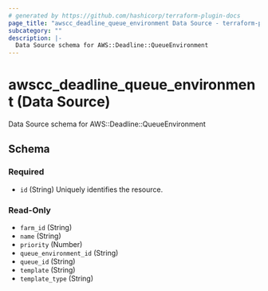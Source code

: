```yaml
---
# generated by https://github.com/hashicorp/terraform-plugin-docs
page_title: "awscc_deadline_queue_environment Data Source - terraform-provider-awscc"
subcategory: ""
description: |-
  Data Source schema for AWS::Deadline::QueueEnvironment
---
```


# awscc_deadline_queue_environment (Data Source)

Data Source schema for AWS::Deadline::QueueEnvironment



<!-- schema generated by tfplugindocs -->
## Schema

### Required

- `id` (String) Uniquely identifies the resource.

### Read-Only

- `farm_id` (String)
- `name` (String)
- `priority` (Number)
- `queue_environment_id` (String)
- `queue_id` (String)
- `template` (String)
- `template_type` (String)
